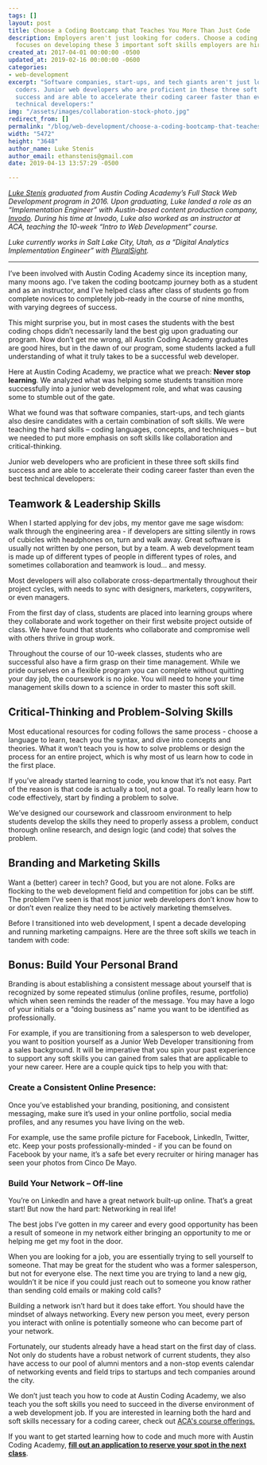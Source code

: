 ```yaml
---
tags: []
layout: post
title: Choose a Coding Bootcamp that Teaches You More Than Just Code
description: Employers aren't just looking for coders. Choose a coding bootcamp that
  focuses on developing these 3 important soft skills employers are hiring for.
created_at: 2017-04-01 00:00:00 -0500
updated_at: 2019-02-16 00:00:00 -0600
categories:
- web-development
excerpt: "Software companies, start-ups, and tech giants aren't just looking for
  coders. Junior web developers who are proficient in these three soft skills find
  success and are able to accelerate their coding career faster than even the best
  technical developers:"
img: "/assets/images/collaboration-stock-photo.jpg"
redirect_from: []
permalink: "/blog/web-development/choose-a-coding-bootcamp-that-teaches-you-more-than-just-code/"
width: "5472"
height: "3648"
author_name: Luke Stenis
author_email: ethanstenis@gmail.com
date: 2019-04-13 13:57:29 -0500

---
```

[_Luke Stenis_](https://www.linkedin.com/in/ethanstenis/) _graduated from Austin Coding Academy’s Full Stack Web Development program in 2016. Upon graduating, Luke landed a role as an “Implementation Engineer” with Austin-based content production company,_ [_Invodo_](https://www.invodo.com/)_. During his time at Invodo, Luke also worked as an instructor at ACA, teaching the 10-week “Intro to Web Development” course._

_Luke currently works in Salt Lake City, Utah, as a “Digital Analytics Implementation Engineer” with_ [_PluralSight_](https://www.pluralsight.com/)_._

***

I’ve been involved with Austin Coding Academy since its inception many, many moons ago. I’ve taken the coding bootcamp journey both as a student and as an instructor, and I’ve helped class after class of students go from complete novices to completely job-ready in the course of nine months, with varying degrees of success.

This might surprise you, but in most cases the students with the best coding chops didn’t necessarily land the best gig upon graduating our program. Now don’t get me wrong, all Austin Coding Academy graduates are good hires, but in the dawn of our program, some students lacked a full understanding of what it truly takes to be a successful web developer.

Here at Austin Coding Academy, we practice what we preach: **Never stop learning**. We analyzed what was helping some students transition more successfully into a junior web development role, and what was causing some to stumble out of the gate.

What we found was that software companies, start-ups, and tech giants also desire candidates with a certain combination of soft skills. We were teaching the hard skills – coding languages, concepts, and techniques – but we needed to put more emphasis on soft skills like collaboration and critical-thinking.

Junior web developers who are proficient in these three soft skills find success and are able to accelerate their coding career faster than even the best technical developers:

## Teamwork & Leadership Skills

When I started applying for dev jobs, my mentor gave me sage wisdom: walk through the engineering area - if developers are sitting silently in rows of cubicles with headphones on, turn and walk away. Great software is usually not written by one person, but by a team. A web development team is made up of different types of people in different types of roles, and sometimes collaboration and teamwork is loud… and messy.

Most developers will also collaborate cross-departmentally throughout their project cycles, with needs to sync with designers, marketers, copywriters, or even managers.

From the first day of class, students are placed into learning groups where they collaborate and work together on their first website project outside of class. We have found that students who collaborate and compromise well with others thrive in group work.

Throughout the course of our 10-week classes, students who are successful also have a firm grasp on their time management. While we pride ourselves on a flexible program you can complete without quitting your day job, the coursework is no joke. You will need to hone your time management skills down to a science in order to master this soft skill.

## Critical-Thinking and Problem-Solving Skills

Most educational resources for coding follows the same process - choose a language to learn, teach you the syntax, and dive into concepts and theories. What it won’t teach you is how to solve problems or design the process for an entire project, which is why most of us learn how to code in the first place.

If you’ve already started learning to code, you know that it’s not easy. Part of the reason is that code is actually a tool, not a goal. To really learn how to code effectively, start by finding a problem to solve.

We’ve designed our coursework and classroom environment to help students develop the skills they need to properly assess a problem, conduct thorough online research, and design logic (and code) that solves the problem.

## Branding and Marketing Skills

Want a (better) career in tech? Good, but you are not alone. Folks are flocking to the web development field and competition for jobs can be stiff. The problem I’ve seen is that most junior web developers don’t know how to or don’t even realize they need to be actively marketing themselves.

Before I transitioned into web development, I spent a decade developing and running marketing campaigns. Here are the three soft skills we teach in tandem with code:

## Bonus: Build Your Personal Brand

Branding is about establishing a consistent message about yourself that is recognized by some repeated stimulus (online profiles, resume, portfolio) which when seen reminds the reader of the message. You may have a logo of your initials or a “doing business as” name you want to be identified as professionally.

For example, if you are transitioning from a salesperson to web developer, you want to position yourself as a Junior Web Developer transitioning from a sales background. It will be imperative that you spin your past experience to support any soft skills you can gained from sales that are applicable to your new career. Here are a couple quick tips to help you with that:

### Create a Consistent Online Presence:

Once you’ve established your branding, positioning, and consistent messaging, make sure it’s used in your online portfolio, social media profiles, and any resumes you have living on the web.

For example, use the same profile picture for Facebook, LinkedIn, Twitter, etc. Keep your posts professionally-minded - if you can be found on Facebook by your name, it’s a safe bet every recruiter or hiring manager has seen your photos from Cinco De Mayo.

### Build Your Network – Off-line

You’re on LinkedIn and have a great network built-up online. That’s a great start! But now the hard part: Networking in real life!

The best jobs I’ve gotten in my career and every good opportunity has been a result of someone in my network either bringing an opportunity to me or helping me get my foot in the door.

When you are looking for a job, you are essentially trying to sell yourself to someone. That may be great for the student who was a former salesperson, but not for everyone else. The next time you are trying to land a new gig, wouldn’t it be nice if you could just reach out to someone you know rather than sending cold emails or making cold calls?

Building a network isn’t hard but it does take effort. You should have the mindset of always networking. Every new person you meet, every person you interact with online is potentially someone who can become part of your network.

Fortunately, our students already have a head start on the first day of class. Not only do students have a robust network of current students, they also have access to our pool of alumni mentors and a non-stop events calendar of networking events and field trips to startups and tech companies around the city.

We don’t just teach you how to code at Austin Coding Academy, we also teach you the soft skills you need to succeed in the diverse environment of a web development job. If you are interested in learning both the hard and soft skills necessary for a coding career, check out [ACA's course offerings.](https://austincodingacademy.com/)

If you want to get started learning how to code and much more with Austin Coding Academy, [**fill out an application to reserve your spot in the next class**](https://austincodingacademy.com/apply).